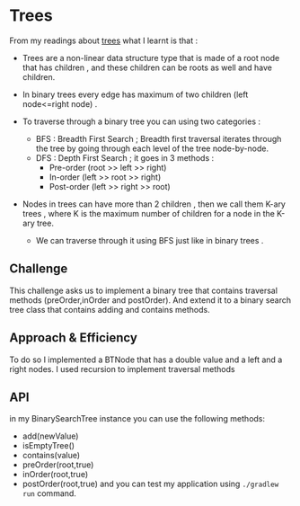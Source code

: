 # Trees
<!-- Short summary or background information -->
From my readings about [trees](https://codefellows.github.io/common_curriculum/data_structures_and_algorithms/Code_401/class-15/resources/Trees.html) what I learnt is that :
- Trees are a non-linear data structure type that is made of a root node that has children , and these children can be roots as well and have children. 
- In binary trees every edge has maximum of two children (left node<=right node) .  
- To traverse through a binary tree you can using two categories :  
  - BFS : Breadth First Search ; Breadth first traversal iterates through the tree by going through each level of the tree node-by-node.
  - DFS : Depth First Search ; it goes in 3 methods :
    - Pre-order (root >> left >> right)
    - In-order (left >> root >> right)
    - Post-order (left >> right >> root)

- Nodes in trees can have more than 2 children , then we call them K-ary trees , where K is the maximum number of children for a node in the K-ary tree.
  - We can traverse through it using BFS just like in binary trees .
## Challenge
<!-- Description of the challenge -->
This challenge asks us to implement a binary tree that contains traversal methods (preOrder,inOrder and postOrder).
And extend it to a binary search tree class that contains adding and contains methods.
## Approach & Efficiency
<!-- What approach did you take? Why? What is the Big O space/time for this approach? -->
To do so I implemented a BTNode that has a double value and a left and a right nodes. 
I used recursion to implement traversal methods 
## API
<!-- Description of each method publicly available in each of your trees -->
in my BinarySearchTree instance you can use the following methods:
- add(newValue)
- isEmptyTree()
- contains(value)
- preOrder(root,true)
- inOrder(root,true)
- postOrder(root,true)
and you can test my application using `./gradlew run` command.